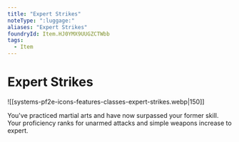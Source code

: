 ```yaml
---
title: "Expert Strikes"
noteType: ":luggage:"
aliases: "Expert Strikes"
foundryId: Item.HJ0YMX9UUGZCTWbb
tags:
  - Item
---
```


# Expert Strikes
![[systems-pf2e-icons-features-classes-expert-strikes.webp|150]]

You've practiced martial arts and have now surpassed your former skill. Your proficiency ranks for unarmed attacks and simple weapons increase to expert.
